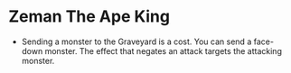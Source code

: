 # Zeman The Ape King

*   Sending a monster to the Graveyard is a cost. You can send a face-down monster. The effect that negates an attack targets the attacking monster.
